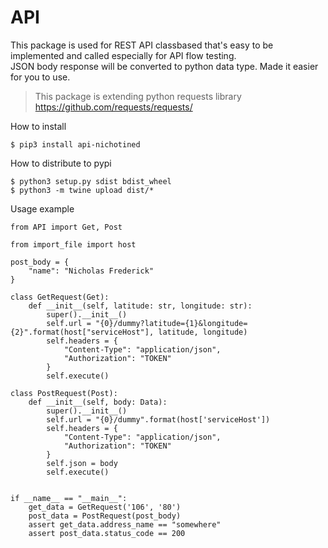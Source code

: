 # API

This package is used for REST API classbased that's easy to be implemented and called especially for API flow testing.  
JSON body response will be converted to python data type. Made it easier for you to use.
> This package is extending python requests library https://github.com/requests/requests/  

How to install 
```
$ pip3 install api-nichotined
```

How to distribute to pypi
```
$ python3 setup.py sdist bdist_wheel
$ python3 -m twine upload dist/*
```

Usage example
```python3
from API import Get, Post

from import_file import host

post_body = {
    "name": "Nicholas Frederick"
}

class GetRequest(Get):
    def __init__(self, latitude: str, longitude: str):
        super().__init__()
        self.url = "{0}/dummy?latitude={1}&longitude={2}".format(host["serviceHost"], latitude, longitude)
        self.headers = {
            "Content-Type": "application/json",
            "Authorization": "TOKEN"
        }
        self.execute()
        
class PostRequest(Post):
    def __init__(self, body: Data):
        super().__init__()
        self.url = "{0}/dummy".format(host['serviceHost'])
        self.headers = {
            "Content-Type": "application/json",
            "Authorization": "TOKEN"
        }
        self.json = body
        self.execute()

        
if __name__ == "__main__":
    get_data = GetRequest('106', '80')
    post_data = PostRequest(post_body)
    assert get_data.address_name == "somewhere"
    assert post_data.status_code == 200
```
